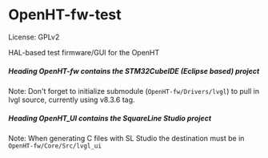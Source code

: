 # OpenHT-fw-test

License: GPLv2

HAL-based test firmware/GUI for the OpenHT

##### Heading OpenHT-fw contains the STM32CubeIDE (Eclipse based) project
Note: Don't forget to initialize submodule (`OpenHT-fw/Drivers/lvgl`) to pull in lvgl source, currently using v8.3.6 tag.

##### Heading OpenHT_UI contains the SquareLine Studio project
Note: When generating C files with SL Studio the destination must be in `OpenHT-fw/Core/Src/lvgl_ui`
